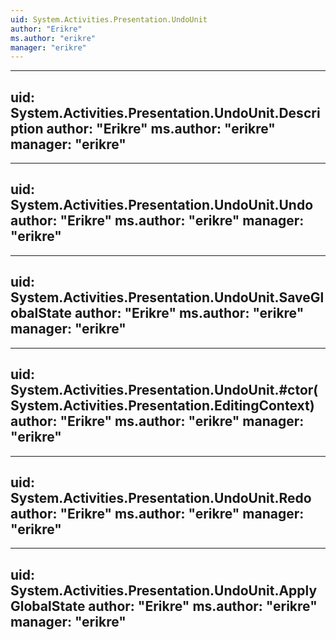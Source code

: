 ```yaml
---
uid: System.Activities.Presentation.UndoUnit
author: "Erikre"
ms.author: "erikre"
manager: "erikre"
---
```


---
uid: System.Activities.Presentation.UndoUnit.Description
author: "Erikre"
ms.author: "erikre"
manager: "erikre"
---

---
uid: System.Activities.Presentation.UndoUnit.Undo
author: "Erikre"
ms.author: "erikre"
manager: "erikre"
---

---
uid: System.Activities.Presentation.UndoUnit.SaveGlobalState
author: "Erikre"
ms.author: "erikre"
manager: "erikre"
---

---
uid: System.Activities.Presentation.UndoUnit.#ctor(System.Activities.Presentation.EditingContext)
author: "Erikre"
ms.author: "erikre"
manager: "erikre"
---

---
uid: System.Activities.Presentation.UndoUnit.Redo
author: "Erikre"
ms.author: "erikre"
manager: "erikre"
---

---
uid: System.Activities.Presentation.UndoUnit.ApplyGlobalState
author: "Erikre"
ms.author: "erikre"
manager: "erikre"
---
